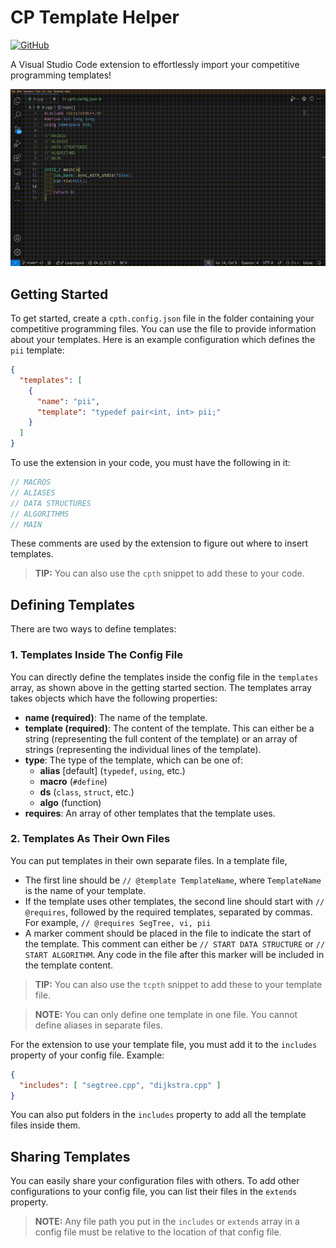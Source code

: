 # CP Template Helper
[![GitHub](https://img.shields.io/badge/GitHub-100000?style=for-the-badge&logo=github&logoColor=white)](https://github.com/SYCKGit/CPTH)

A Visual Studio Code extension to effortlessly import your competitive programming templates!

![demo](demo.gif)

## Getting Started

To get started, create a `cpth.config.json` file in the folder containing your competitive programming files.
You can use the file to provide information about your templates.
Here is an example configuration which defines the `pii` template:

```json
{
  "templates": [
    {
      "name": "pii",
      "template": "typedef pair<int, int> pii;"
    }
  ]
}
```

To use the extension in your code, you must have the following in it:
```cpp
// MACROS
// ALIASES
// DATA STRUCTURES
// ALGORITHMS
// MAIN
```
These comments are used by the extension to figure out where to insert templates.

> **TIP:** You can also use the `cpth` snippet to add these to your code.

## Defining Templates
There are two ways to define templates:

### 1. Templates Inside The Config File
You can directly define the templates inside the config file in the `templates` array, as shown above in the getting started section.
The templates array takes objects which have the following properties:
- **name (required)**: The name of the template.
- **template (required)**: The content of the template. This can either be a string (representing the full content of the template) or an array of strings (representing the individual lines of the template).
- **type**: The type of the template, which can be one of:
  - **alias** [default] (`typedef`, `using`, etc.)
  - **macro** (`#define`)
  - **ds** (`class`, `struct`, etc.)
  - **algo** (function)
- **requires**: An array of other templates that the template uses.

### 2. Templates As Their Own Files

You can put templates in their own separate files. In a template file,
- The first line should be `// @template TemplateName`, where `TemplateName` is the name of your template.
- If the template uses other templates, the second line should start with `// @requires`, followed by the required templates, separated by commas. For example, `// @requires SegTree, vi, pii`
- A marker comment should be placed in the file to indicate the start of the template. This comment can either be `// START DATA STRUCTURE` or `// START ALGORITHM`. Any code in the file after this marker will be included in the template content.

> **TIP:** You can also use the `tcpth` snippet to add these to your template file.

> **NOTE:** You can only define one template in one file. You cannot define aliases in separate files.

For the extension to use your template file, you must add it to the `includes` property of your config file. Example:
```json
{
  "includes": [ "segtree.cpp", "dijkstra.cpp" ]
}
```

You can also put folders in the `includes` property to add all the template files inside them.

## Sharing Templates
You can easily share your configuration files with others. To add other configurations to your config file, you can list their files in the `extends` property.

> **NOTE:** Any file path you put in the `includes` or `extends` array in a config file must be relative to the location of that config file.